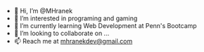 - 👋 Hi, I’m @MHranek
- 👀 I’m interested in programing and gaming
- 🌱 I’m currently learning Web Development at Penn's Bootcamp
- 💞️ I’m looking to collaborate on ...
- 📫 Reach me at mhranekdev@gmail.com

<!---
MHranek/MHranek is a ✨ special ✨ repository because its `README.md` (this file) appears on your GitHub profile.
You can click the Preview link to take a look at your changes.
--->
